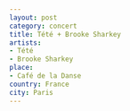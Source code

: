 ```yaml
---
layout: post
category: concert
title: Tété + Brooke Sharkey
artists: 
- Tété
- Brooke Sharkey
place: 
- Café de la Danse
country: France
city: Paris
---
```


